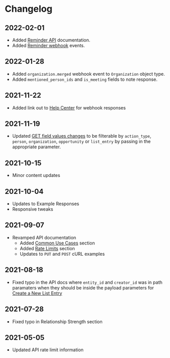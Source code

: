 # Changelog

## 2022-02-01

- Added [Reminder API](#reminders) documentation.
- Added [Reminder webhook](/#webhooks) events.

## 2022-01-28

- Added `organization.merged` webhook event to `Organization` object type.
- Added `mentioned_person_ids` and `is_meeting` fields to note response.

## 2021-11-22

- Added link out to <a href="https://support.affinity.co/hc/en-us/articles/4413976035085-Webhook-Responses">Help Center</a> for webhook responses

## 2021-11-19

- Updated [GET field values changes](#get-field-values-changes) to be filterable by `action_type`, `person`, `organization`, `opportunity` or `list_entry` by passing in the appropriate parameter.

## 2021-10-15

- Minor content updates

## 2021-10-04

- Updates to Example Responses
- Responsive tweaks

## 2021-09-07

- Revamped API documentation
  - Added [Common Use Cases](#common-use-cases) section
  - Added [Rate Limits](#rate-limits) section
  - Updates to `PUT` and `POST` cURL examples

## 2021-08-18

- Fixed typo in the API docs where `entity_id` and `creator_id` was in path paramaters when they should be inside the payload parameters for [Create a New List Entry](#create-a-new-list-entry)

## 2021-07-28

- Fixed typo in Relationship Strength section

## 2021-05-05

- Updated API rate limit information
